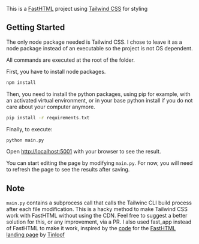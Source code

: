 This is a [FastHTML](https://fastht.ml) project using [Tailwind CSS](https://taiwindcss.com) for styling

## Getting Started

The only node package needed is Tailwind CSS. I chose to leave it as a node package instead of an executable so the project is not OS dependent.

All commands are executed at the root of the folder.

First, you have to install node packages.

```bash
npm install
```

Then, you need to install the python packages, using pip for example, with an activated virtual environment, or in your base python install if you do not care about your computer anymore.

```bash
pip install -r requirements.txt
```

Finally, to execute:

```bash
python main.py
```

Open [http://localhost:5001](http://localhost:5001) with your browser to see the result.

You can start editing the page by modifying `main.py`. For now, you will need to refresh the page to see the results after saving.

## Note
`main.py` contains a subprocess call that calls the Tailwinc CLI build process after each file modification. 
This is a hacky method to make Tailwind CSS work with FastHTML without using the CDN.
Feel free to suggest a better solution for this, or any improvement, via a PR.
I also used fast_app instead of FastHTML to make it work, inspired by the [code](https://github.com/tinloof/fasthtml) for the [FastHTML landing page](https://fastht.ml) by [Tinloof](https://tinloof.com/)
